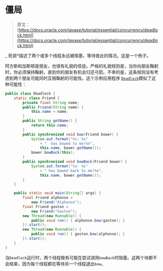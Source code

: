 # 僵局

> 原文： [https://docs.oracle.com/javase/tutorial/essential/concurrency/deadlock.html](https://docs.oracle.com/javase/tutorial/essential/concurrency/deadlock.html)

_ 死锁*描述了两个或多个线程永远被阻塞，等待彼此的情况。这是一个例子。

阿方斯和加斯顿是朋友，也很有礼貌的信徒。严格的礼貌规则是，当你向朋友鞠躬时，你必须保持鞠躬，直到你的朋友有机会归还弓箭。不幸的是，这条规则没有考虑到两个朋友可能同时互相鞠躬的可能性。这个示例应用程序 [``Deadlock``](examples/Deadlock.java)模拟了这种可能性：

```java
public class Deadlock {
    static class Friend {
        private final String name;
        public Friend(String name) {
            this.name = name;
        }
        public String getName() {
            return this.name;
        }
        public synchronized void bow(Friend bower) {
            System.out.format("%s: %s"
                + "  has bowed to me!%n", 
                this.name, bower.getName());
            bower.bowBack(this);
        }
        public synchronized void bowBack(Friend bower) {
            System.out.format("%s: %s"
                + " has bowed back to me!%n",
                this.name, bower.getName());
        }
    }

    public static void main(String[] args) {
        final Friend alphonse =
            new Friend("Alphonse");
        final Friend gaston =
            new Friend("Gaston");
        new Thread(new Runnable() {
            public void run() { alphonse.bow(gaston); }
        }).start();
        new Thread(new Runnable() {
            public void run() { gaston.bow(alphonse); }
        }).start();
    }
}

```

当`Deadlock`运行时，两个线程极有可能在尝试调用`bowBack`时阻塞。这两个块都不会结束，因为每个线程都在等待另一个线程退出`bow`。